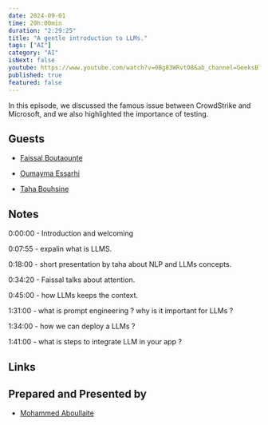 ```yaml
---
date: 2024-09-01
time: 20h:00min
duration: "2:29:25"
title: "A gentle introduction to LLMs."
tags: ["AI"]
category: "AI"
isNext: false
youtube: https://www.youtube.com/watch?v=0Bg83WRvtO8&ab_channel=GeeksBlaBla
published: true
featured: false
---
```


In this episode, we discussed the famous issue between CrowdStrike and Microsoft, and we also highlighted the importance of testing.

## Guests

- [Faissal Boutaounte](https://twitter.com/bfaissal)

- [Oumayma Essarhi](https://www.linkedin.com/in/oumayma-essarhi/)

- [Taha Bouhsine](https://twitter.com/Tahabsn)


## Notes

0:00:00 - Introduction and welcoming

0:07:55 - expalin what is LLMS.

0:18:00 - short presentation by taha about NLP and LLMs concepts.

0:34:20 - Faissal talks about attention.

0:45:00 - how LLMs keeps the context.

1:31:00 - what is prompt engineering ? why is it important for LLMs ?

1:34:00 - how we can deploy a LLMs ?

1:41:00 - what is steps to integrate LLM in your app ?







## Links


## Prepared and Presented by

- [Mohammed Aboullaite](https://twitter.com/laytoun)
